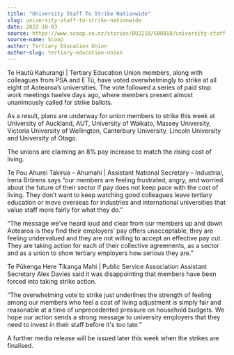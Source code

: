 ```yaml
---
title: "University Staff To Strike Nationwide"
slug: university-staff-to-strike-nationwide
date: 2022-10-03
source: https://www.scoop.co.nz/stories/BU2210/S00018/university-staff-to-strike-nationwide.htm
source-name: Scoop
author: Tertiary Education Union
author-slug: tertiary-education-union
---
```


<p>Te Hautū Kahurangi | Tertiary Education Union members,
along with colleagues from PSA and E Tū, have voted
overwhelmingly to strike at all eight of Aotearoa’s
universities. The vote followed a series of paid stop work
meetings twelve days ago, where members
present almost unanimously called for strike
ballots.</p>

<p>As a result, plans are underway for union
members to strike this week at University of Auckland, AUT,
University of Waikato, Massey University, Victoria
University of Wellington, Canterbury University, Lincoln
University and University of Otago.</p>

<p>The unions are
claiming an 8% pay increase to match the rising cost of
living.</p>

<p>Te Pou Ahurei Takirua – Ahumahi | Assistant
National Secretary – Industrial, Irena Brörens says
“our members are feeling frustrated, angry, and worried
about the future of their sector if pay does not keep pace
with the cost of living. They don’t want to keep watching
good colleagues leave tertiary education or move overseas
for industries and international universities that value
staff more fairly for what they do.”</p>

<p>“The message
we’ve heard loud and clear from our members up and down
Aotearoa is they find their employers’ pay offers
unacceptable, they are feeling undervalued and they are not
willing to accept an effective pay cut. They are taking
action for each of their collective agreements, as a sector
and as a union to show tertiary employers how serious they
are.”</p>

<p>Te Pūkenga Here Tikanga Mahi | Public Service
Association Assistant Secretary Alex Davies said it was
disappointing that members have been forced into taking
strike action.</p>

<p>“The overwhelming vote to strike just
underlines the strength of feeling among our members who
feel a cost of living adjustment is simply fair and
reasonable at a time of unprecedented pressure on household
budgets. We hope our action sends a strong message to
university employers that they need to invest in their staff
before it's too late.”</p>

<p>A further media release will
be issued later this week when the strikes are
finalised.</p>

<p></p>